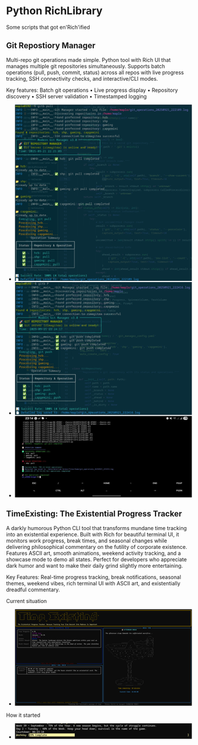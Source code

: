 # Python RichLibrary
Some scripts that got en'Rich'ified

## Git Repostiory Manager
Multi-repo git operations made simple. 
Python tool with Rich UI that manages multiple git repositories simultaneously. 
Supports batch operations (pull, push, commit, status) across all repos with live progress tracking, SSH connectivity checks, and interactive/CLI modes.

Key features: Batch git operations
• Live progress display
• Repository discovery
• SSH server validation
• Timestamped logging

- ![Git Pull](./gitPull.png)
- ![Git Push](./gitPush.png)
- ![Git Termux](./gitPullTermux.jpg)

## TimeExisting: The Existential Progress Tracker
A darkly humorous Python CLI tool that transforms mundane time tracking into an existential experience. Built with Rich for beautiful terminal UI, it monitors work progress, break times, and seasonal changes while delivering philosophical commentary on the futility of corporate existence. Features ASCII art, smooth animations, weekend activity tracking, and a showcase mode to demo all states. Perfect for developers who appreciate dark humor and want to make their daily grind slightly more entertaining.  

Key Features: Real-time progress tracking, break notifications, seasonal themes, weekend vibes, rich terminal UI with ASCII art, and existentially dreadful commentary.

Current situation
- ![TimeTracking Latest](./progress_v13.png)

How it started
- ![How it started](./progress_v2.png)

